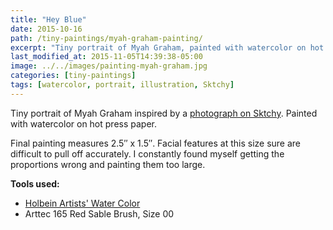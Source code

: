 ```yaml
---
title: "Hey Blue"
date: 2015-10-16
path: /tiny-paintings/myah-graham-painting/
excerpt: "Tiny portrait of Myah Graham, painted with watercolor on hot press paper."
last_modified_at: 2015-11-05T14:39:38-05:00
image: ../../images/painting-myah-graham.jpg
categories: [tiny-paintings]
tags: [watercolor, portrait, illustration, Sktchy]
---
```


Tiny portrait of Myah Graham inspired by a [photograph on Sktchy](https://sktchy.com/gAj7DH). Painted with watercolor on hot press paper. 

Final painting measures 2.5&#x2033; x 1.5&#x2033;. Facial features at this size sure are difficult to pull off accurately. I constantly found myself getting the proportions wrong and painting them too large.

**Tools used:**

- [Holbein Artists' Water Color](https://amzn.to/2ZPsCTN)
- Arttec 165 Red Sable Brush, Size 00
